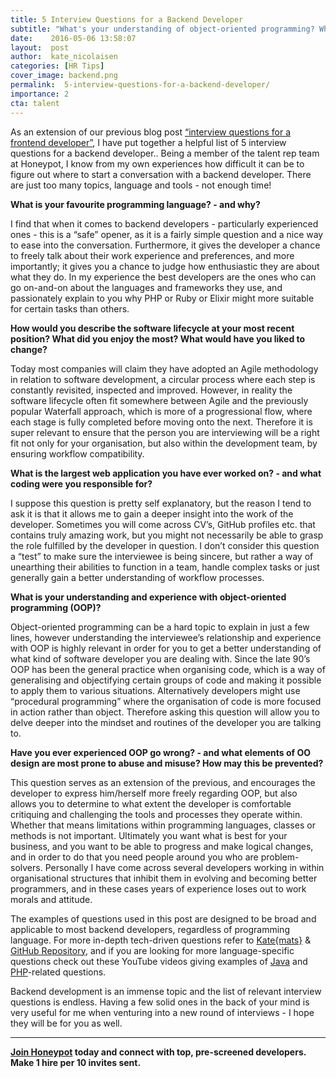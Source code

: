 ```yaml
---
title: 5 Interview Questions for a Backend Developer
subtitle: "What's your understanding of object-oriented programming? What is the largest web application you have ever worked on? Check out these common examples of interview questions for backend developers and ace your next interview!"
date:    2016-05-06 13:58:07
layout:  post
author:  kate_nicolaisen
categories: [HR Tips]
cover_image: backend.png
permalink:  5-interview-questions-for-a-backend-developer/
importance: 2
cta: talent
---
```


As an extension of our previous blog post [“interview questions for a frontend developer”][6], I have put together a helpful list of 5 interview questions for a backend developer.. Being a member of the talent rep team at Honeypot, I know from my own experiences how difficult it can be to figure  out where to start a conversation with a backend developer. There are just too many topics, language and tools - not enough time!
<!--more-->

**What is your favourite programming language? - and why?**

I find that when it comes to backend developers - particularly experienced ones - this is a “safe” opener, as it is a fairly simple question and a nice way to ease into the conversation. Furthermore, it gives the developer a chance to freely talk about their work experience and preferences, and more importantly; it gives you a chance to judge how enthusiastic they are  about what they do. In my experience the best developers are the ones who can go on-and-on about the languages and frameworks they use, and passionately explain to you why PHP or Ruby or Elixir might more suitable for certain tasks than others.

**How would you describe the software lifecycle at your most recent position?  What did you enjoy the most? What would have you liked to change?**

Today most companies will claim they have adopted an Agile methodology in relation to software development, a circular process where each step is constantly revisited, inspected and improved. However, in reality the software lifecycle often fit somewhere between Agile and the previously popular Waterfall approach, which is more of a progressional flow, where each stage is fully completed before moving onto the next. Therefore it is super relevant to ensure that the person you are interviewing will be a right fit not only for your organisation, but also within the development team, by ensuring workflow compatibility.


**What is the largest web application you have ever worked on? -  and what coding were you responsible for?**

I suppose this question is pretty self explanatory, but the reason I tend to ask it is that it allows me to gain a deeper insight into the work of the developer. Sometimes you will come across CV’s, GitHub profiles etc. that contains truly amazing work, but you might not necessarily be able to grasp the role fulfilled by the developer in question. I don’t consider this question a “test” to make sure the interviewee is being sincere, but rather a way of unearthing  their abilities to function in a team, handle complex tasks or just generally gain a better understanding of workflow processes.

**What is your understanding and experience with object-oriented programming (OOP)?**

Object-oriented programming can be a hard topic to explain in just a few lines, however understanding the interviewee’s relationship and experience with OOP is highly relevant in order for you to get a better understanding of what kind of software developer you are dealing with. Since the late 90’s OOP has been the general practice when organising code, which is a way of generalising and objectifying certain groups of code and making it possible to apply them to various situations. Alternatively developers might use “procedural programming” where the organisation of code is more focused in action rather than object. Therefore asking this question will allow you to delve deeper into the mindset and routines of the developer you are talking to.

**Have you ever experienced OOP go wrong?  - and what elements of OO design are most prone to abuse and misuse? How may this be prevented?**

This question serves as an extension of the previous, and encourages the developer to express him/herself more freely regarding OOP, but also allows you to determine to what extent the developer is comfortable critiquing and challenging the tools and processes they operate within. Whether that means limitations within programming languages, classes or methods is not important. Ultimately you want what is best for your business, and you want to be able to progress and make logical changes, and in order to do that you need people around you who are problem-solvers. Personally I have come across several developers working in within organisational structures that inhibit them in evolving and becoming better programmers, and in these cases years of experience loses out to work morals and attitude.

The examples of questions used in this post are designed to be broad and applicable to most backend developers, regardless of programming language. For more in-depth tech-driven questions refer to [Kate{mats}][1] & [GitHub Repository][2], and if you are looking for more language-specific questions check out these YouTube videos giving examples of  [Java][3] and [PHP][4]-related questions.

Backend development is an immense topic and the list of relevant interview questions is endless. Having a few solid ones in the back of your mind is very useful for me when venturing into a new round of interviews - I hope they will be for you as well.

* * *

**[Join Honeypot][5] today and connect with top, pre-screened developers. Make 1 hire per 10 invites sent.**

[1]: http://katemats.com/interview-questions/
[2]: https://github.com/starandtina/backend-interview-questions
[3]: https://www.youtube.com/watch?v=njZ48YVkei0
[4]: https://www.youtube.com/watch?v=u6pkAWCewLs
[5]: https://www.honeypot.io/pages/for_employers?utm_source=blog&utm_medium=organic&utm_term=g&utm_content=160502&utm_campaign=hr-no
[6]: http://blog.honeypot.io/interview-questions-for-a-frontend-developer/
